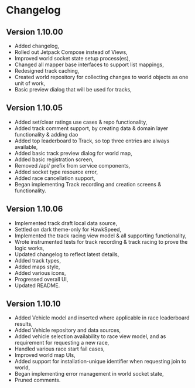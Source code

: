 # Changelog

## Version 1.10.00
* Added changelog,
* Rolled out Jetpack Compose instead of Views,
* Improved world socket state setup process(es),
* Changed all mapper base interfaces to support list mappings,
* Redesigned track caching,
* Created world repository for collecting changes to world objects as one unit of work,
* Basic preview dialog that will be used for tracks,

## Version 1.10.05
* Added set/clear ratings use cases & repo functionality,
* Added track comment support, by creating data & domain layer functionality & adding dao
* Added top leaderboard to Track, so top three entries are always available,
* Added basic track preview dialog for world map,
* Added basic registration screen,
* Removed /api/ prefix from service components,
* Added socket type resource error,
* Added race cancellation support,
* Began implementing Track recording and creation screens & functionality.

## Version 1.10.06
* Implemented track draft local data source,
* Settled on dark theme-only for HawkSpeed,
* Implemented the track racing view model & all supporting functionality,
* Wrote instrumented tests for track recording & track racing to prove the logic works,
* Updated changelog to reflect latest details,
* Added track types,
* Added maps style,
* Added various icons,
* Progressed overall UI,
* Updated README.

## Version 1.10.10
* Added Vehicle model and inserted where applicable in race leaderboard results,
* Added Vehicle repository and data sources,
* Added vehicle selection availability to race view model, and as requirement for requesting a new race,
* Handled various race start fail cases,
* Improved world map UIs,
* Added support for installation-unique identifier when requesting join to world,
* Began implementing error management in world socket state,
* Pruned comments.
